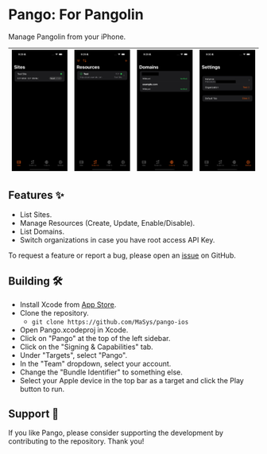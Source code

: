 # Pango: For Pangolin


Manage Pangolin from your iPhone.

| ![](https://github.com/MaSys/pango-ios/blob/main/screenshots/sites.png?raw=true) | ![](https://github.com/MaSys/pango-ios/blob/main/screenshots/resources.png?raw=true) | ![](https://github.com/MaSys/pango-ios/blob/main/screenshots/domains.png?raw=true) | ![](https://github.com/MaSys/pango-ios/blob/main/screenshots/settings.png?raw=true) |
|:--:|:--:|:--:|:--:|

## Features ✨
- List Sites.
- Manage Resources (Create, Update, Enable/Disable).
- List Domains.
- Switch organizations in case you have root access API Key.

To request a feature or report a bug, please open an [issue](https://github.com/MaSys/pango-ios/issues) on GitHub.


## Building 🛠️
- Install Xcode from [App Store](https://apps.apple.com/us/app/xcode/id497799835).
- Clone the repository.
  - `git clone https://github.com/MaSys/pango-ios`
- Open Pango.xcodeproj in Xcode.
- Click on "Pango" at the top of the left sidebar.
- Click on the "Signing & Capabilities" tab.
- Under "Targets", select "Pango".
- In the "Team" dropdown, select your account.
- Change the "Bundle Identifier" to something else.
- Select your Apple device in the top bar as a target and click the Play button to run.


## Support 🤝
If you like Pango, please consider supporting the development by contributing to the repository. Thank you!
